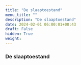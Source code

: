 ```yaml
---
title: "De slaaptoestand"
menu_title: ""
description: "De slaaptoestand"
date: 2024-02-01 06:00:01+00:43
draft: False
hidden: True
weight:
---
```

### De slaaptoestand


